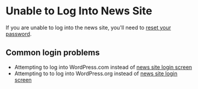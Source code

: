 # Unable to Log Into News Site

If you are unable to log into the news site, you'll need to [reset your password](../accessing-the-news-site/resetting-your-password.md).

## Common login problems

* Attempting to log into WordPress.com instead of [news site login screen](../accessing-the-news-site/logging-into-the-news-site.md)
* Attempting to to log into WordPress.org instead of [news site login screen](../accessing-the-news-site/logging-into-the-news-site.md)

